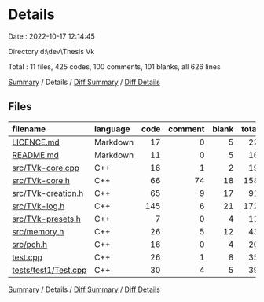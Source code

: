 # Details

Date : 2022-10-17 12:14:45

Directory d:\\dev\\Thesis Vk

Total : 11 files,  425 codes, 100 comments, 101 blanks, all 626 lines

[Summary](results.md) / Details / [Diff Summary](diff.md) / [Diff Details](diff-details.md)

## Files
| filename | language | code | comment | blank | total |
| :--- | :--- | ---: | ---: | ---: | ---: |
| [LICENCE.md](/LICENCE.md) | Markdown | 17 | 0 | 5 | 22 |
| [README.md](/README.md) | Markdown | 11 | 0 | 5 | 16 |
| [src/TVk-core.cpp](/src/TVk-core.cpp) | C++ | 16 | 1 | 2 | 19 |
| [src/TVk-core.h](/src/TVk-core.h) | C++ | 66 | 74 | 18 | 158 |
| [src/TVk-creation.h](/src/TVk-creation.h) | C++ | 65 | 9 | 17 | 91 |
| [src/TVk-log.h](/src/TVk-log.h) | C++ | 145 | 6 | 21 | 172 |
| [src/TVk-presets.h](/src/TVk-presets.h) | C++ | 7 | 0 | 4 | 11 |
| [src/memory.h](/src/memory.h) | C++ | 26 | 5 | 12 | 43 |
| [src/pch.h](/src/pch.h) | C++ | 16 | 0 | 4 | 20 |
| [test.cpp](/test.cpp) | C++ | 26 | 1 | 8 | 35 |
| [tests/test1/Test.cpp](/tests/test1/Test.cpp) | C++ | 30 | 4 | 5 | 39 |

[Summary](results.md) / Details / [Diff Summary](diff.md) / [Diff Details](diff-details.md)